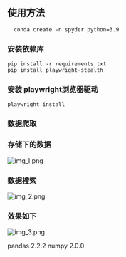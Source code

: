 ## 使用方法

```shell
  conda create -n spyder python=3.9
```

### 安装依赖库

   ```shell
   pip install -r requirements.txt
   pip install playwright-stealth
   ```

### 安装 playwright浏览器驱动

   ```shell
   playwright install
   ```
### 数据爬取

### 存储下的数据
![img_1.png](img_1.png)
### 数据搜索
![img_2.png](img_2.png)
### 效果如下
![img_3.png](img_3.png)

pandas                    2.2.2
numpy                     2.0.0